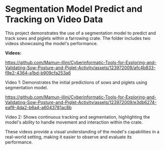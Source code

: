# Segmentation Model Predict and Tracking on Video Data

This project demonstrates the use of a segmentation model to predict and track sows and piglets within a farrowing crate. The folder includes two videos showcasing the model's performance.

**Videos:**

https://github.com/Mamun-illini/Cyberinformatic-Tools-for-Exploring-and-Validating-Sow-Posture-and-Piglet-Activity/assets/123972009/afc4b833-f9e2-4364-a1bd-b909cfa253a6

Video 1: Demonstrates the initial predictions of sows and piglets using segmentation model.


https://github.com/Mamun-illini/Cyberinformatic-Tools-for-Exploring-and-Validating-Sow-Posture-and-Piglet-Activity/assets/123972009/e3db6274-eaf9-4da2-b6a4-a6043781ac8b

Video 2: Shows continuous tracking and segmentation, highlighting the model's ability to handle movement and interaction within the crate.







These videos provide a visual understanding of the model's capabilities in a real-world setting, making it easier to observe and evaluate its performance.
